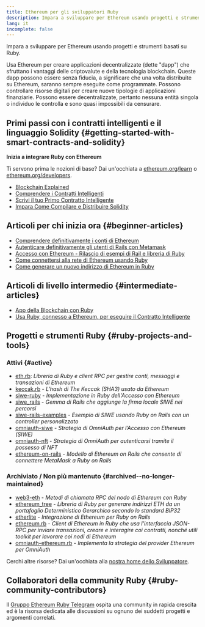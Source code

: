 ```yaml
---
title: Ethereum per gli sviluppatori Ruby
description: Impara a sviluppare per Ethereum usando progetti e strumenti basati su Ruby.
lang: it
incomplete: false
---
```


<FeaturedText>Impara a sviluppare per Ethereum usando progetti e strumenti basati su Ruby.</FeaturedText>

Usa Ethereum per creare applicazioni decentralizzate (dette "dapp") che sfruttano i vantaggi delle criptovalute e della tecnologia blockchain. Queste dapp possono essere senza fiducia, a significare che una volta distribuite su Ethereum, saranno sempre eseguite come programmate. Possono controllare risorse digitali per creare nuove tipologie di applicazioni finanziarie. Possono essere decentralizzate, pertanto nessuna entità singola o individuo le controlla e sono quasi impossibili da censurare.

## Primi passi con i contratti intelligenti e il linguaggio Solidity {#getting-started-with-smart-contracts-and-solidity}

**Inizia a integrare Ruby con Ethereum**

Ti servono prima le nozioni di base? Dai un'occhiata a [ethereum.org/learn](/learn/) o [ethereum.org/developers](/developers/).

- [Blockchain Explained](https://kauri.io/article/d55684513211466da7f8cc03987607d5/blockchain-explained)
- [Comprendere i Contratti Intelligenti](https://kauri.io/article/e4f66c6079e74a4a9b532148d3158188/ethereum-101-part-5-the-smart-contract)
- [Scrivi il tuo Primo Contratto Intelligente](https://kauri.io/article/124b7db1d0cf4f47b414f8b13c9d66e2/remix-ide-your-first-smart-contract)
- [Impara Come Compilare e Distribuire Solidity](https://kauri.io/article/973c5f54c4434bb1b0160cff8c695369/understanding-smart-contract-compilation-and-deployment)

## Articoli per chi inizia ora {#beginner-articles}

- [Comprendere definitivamente i conti di Ethereum](https://dev.to/q9/finally-understanding-ethereum-accounts-1kpe)
- [Autenticare definitivamente gli utenti di Rails con Metamask](https://dev.to/q9/finally-authenticating-rails-users-with-metamask-3fj)
- [Accesso con Ethereum - Rilascio di esempi di Rail e libreria di Ruby](https://blog.spruceid.com/sign-in-with-ethereum-ruby-library-release-and-rails-examples/)
- [Come connettersi alla rete di Ethereum usando Ruby](https://www.quicknode.com/guides/web3-sdks/how-to-connect-to-the-ethereum-network-using-ruby)
- [Come generare un nuovo indirizzo di Ethereum in Ruby](https://www.quicknode.com/guides/web3-sdks/how-to-generate-a-new-ethereum-address-in-ruby)

## Articoli di livello intermedio {#intermediate-articles}

- [App della Blockchain con Ruby](https://www.nopio.com/blog/blockchain-app-ruby/)
- [Usa Ruby, connesso a Ethereum, per eseguire il Contratto Intelligente](https://titanwolf.org/Network/Articles/Article?AID=87285822-9b25-49d5-ba2a-7ad95fff7ef9)

## Progetti e strumenti Ruby {#ruby-projects-and-tools}

### Attivi {#active}

- [eth.rb](https://github.com/q9f/eth.rb): _Libreria di Ruby e client RPC per gestire conti, messaggi e transazioni di Ethereum_
- [keccak.rb](https://github.com/q9f/keccak.rb) - _L'hash di The Keccak (SHA3) usato da Ethereum_
- [siwe-ruby](https://github.com/signinwithethereum/siwe-ruby) - _Implementazione in Ruby dell'Accesso con Ethereum_
- [siwe_rails](https://github.com/signinwithethereum/siwe_rails) - _Gemma di Rails che aggiunge la firma locale SIWE nei percorsi_
- [siwe-rails-examples](https://github.com/signinwithethereum/siwe-rails-examples) - _Esempio di SIWE usando Ruby on Rails con un controller personalizzato_
- [omniauth-siwe](https://github.com/signinwithethereum/omniauth-siwe) - _Strategia di OmniAuth per l’Accesso con Ethereum (SIWE)_
- [omniauth-nft](https://github.com/valthon/omniauth-nft) - _Strategia di OmniAuth per autenticarsi tramite il possesso di NFT_
- [ethereum-on-rails](https://github.com/q9f/ethereum-on-rails) - _Modello di Ethereum on Rails che consente di connettere MetaMask a Ruby on Rails_

### Archiviato / Non più mantenuto {#archived--no-longer-maintained}

- [web3-eth](https://github.com/spikewilliams/vtada-ethereum) - _Metodi di chiamata RPC del nodo di Ethereum con Ruby_
- [ethereum_tree](https://github.com/longhoangwkm/ethereum_tree) - _Libreria di Ruby per generare indirizzi ETH da un portafoglio Deterministico Gerarchico secondo lo standard BIP32_
- [etherlite](https://github.com/budacom/etherlite) - _Integrazione di Ethereum per Ruby on Rails_
- [ethereum.rb](https://github.com/EthWorks/ethereum.rb) - _Client di Ethereum in Ruby che usa l'interfaccia JSON-RPC per inviare transazioni, creare e interagire coi contratti, nonché utili toolkit per lavorare coi nodi di Ethereum_
- [omniauth-ethereum.rb](https://github.com/q9f/omniauth-ethereum.rb) - _Implementa la strategia del provider Ethereum per OmniAuth_

Cerchi altre risorse? Dai un'occhiata alla [nostra home dello Sviluppatore](/developers/).

## Collaboratori della community Ruby {#ruby-community-contributors}

Il [Gruppo Ethereum Ruby Telegram](https://t.me/ruby_eth) ospita una community in rapida crescita ed è la risorsa dedicata alle discussioni su ognuno dei suddetti progetti e argomenti correlati.
